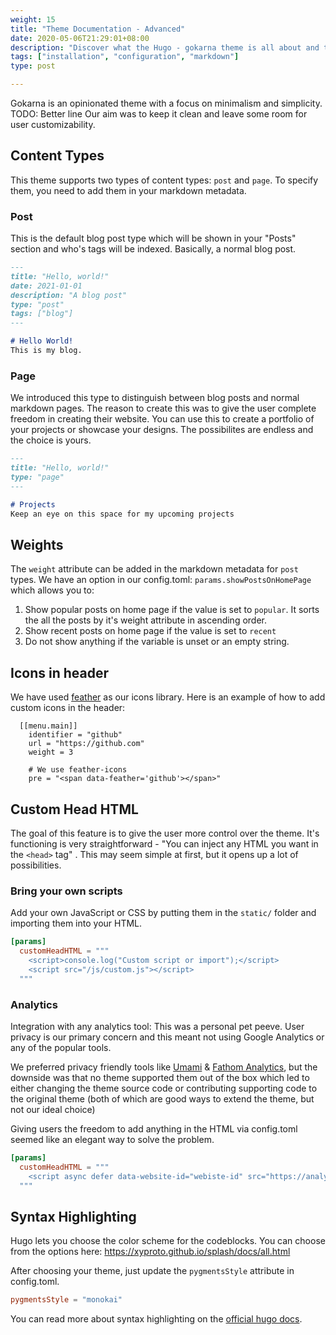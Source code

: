 ```yaml
---
weight: 15
title: "Theme Documentation - Advanced"
date: 2020-05-06T21:29:01+08:00
description: "Discover what the Hugo - gokarna theme is all about and the core-concepts behind it."
tags: ["installation", "configuration", "markdown"]
type: post

---
```


Gokarna is an opinionated theme with a focus on minimalism and simplicity. TODO: Better line Our aim was to keep it clean and leave some room for user customizability.

## Content Types

This theme supports two types of content types: `post` and `page`. To specify them, you need to add them in your markdown metadata. 

### Post

This is the default blog post type which will be shown in your "Posts" section and who's tags will be indexed. Basically, a normal blog post.

```markdown
---
title: "Hello, world!"
date: 2021-01-01
description: "A blog post"
type: "post"
tags: ["blog"]
---

# Hello World!
This is my blog.
```

### Page

We introduced this type to distinguish between blog posts and normal markdown pages. The reason to create this was to give the user complete freedom in creating their website. You can use this to create a portfolio of your projects or showcase your designs. The possibilites are endless and the choice is yours.

```markdown
---
title: "Hello, world!"
type: "page"
---

# Projects
Keep an eye on this space for my upcoming projects
```

## Weights

The `weight` attribute can be added in the markdown metadata for `post` types. We have an option in our config.toml: `params.showPostsOnHomePage` which allows you to:

1. Show popular posts on home page if the value is set to `popular`. It sorts the all the posts by it's weight attribute in ascending order.
2. Show recent posts on home page if the value is set to `recent`
3. Do not show anything if the variable is unset or an empty string.

## Icons in header

We have used [feather](https://feathericons.com) as our icons library. Here is an example of how to add custom icons in the header:

```
  [[menu.main]]
    identifier = "github"
    url = "https://github.com"
    weight = 3

    # We use feather-icons
    pre = "<span data-feather='github'></span>"
```

## Custom Head HTML

The goal of this feature is to give the user more control over the theme. It's functioning is very straightforward - "You can inject any HTML you want in the `<head>` tag" . This may seem simple at first, but it opens up a lot of possibilities.

### Bring your own scripts

Add your own JavaScript or CSS by putting them in the `static/` folder and importing them into your HTML.

```toml
[params]
  customHeadHTML = """
    <script>console.log("Custom script or import");</script>
    <script src="/js/custom.js"></script>
  """
```

### Analytics

Integration with any analytics tool: This was a personal pet peeve. User privacy is our primary concern and this meant not using Google Analytics or any of the popular tools.

We preferred privacy friendly tools like [Umami](https://umami.is/) & [Fathom Analytics](https://usefathom.com/), but the downside was that no theme supported them out of the box which led to either changing the theme source code or contributing supporting code to the original theme (both of which are good ways to extend the theme, but not our ideal choice)

Giving users the freedom to add anything in the HTML via config.toml seemed like an elegant way to solve the problem.

```toml
[params]
  customHeadHTML = """
    <script async defer data-website-id="webiste-id" src="https://analytics.example.com/script.js"></script>
  """
```

## Syntax Highlighting

Hugo lets you choose the color scheme for the codeblocks. You can choose from the options here: https://xyproto.github.io/splash/docs/all.html

After choosing your theme, just update the `pygmentsStyle`  attribute in config.toml.

```toml
pygmentsStyle = "monokai"
```

You can read more about syntax highlighting on the [official hugo docs](https://gohugo.io/content-management/syntax-highlighting/).
